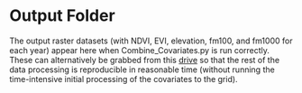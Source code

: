 # Output Folder
The output raster datasets (with NDVI, EVI, elevation, fm100, and fm1000 for each year) appear here when Combine_Covariates.py is run correctly. These can alternatively be grabbed from this [drive]([drive](https://drive.google.com/drive/folders/1a0kcB2FzTs5uLb4Wnd1M15fE1iyw5Atc?usp=sharing)) so that the rest of the data processing is reproducible in reasonable time (without running the time-intensive initial processing of the covariates to the grid).